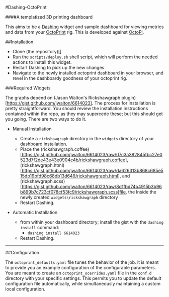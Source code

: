 #Dashing-OctoPrint

####A templatized 3D printing dashboard

This aims to be a [Dashing](http://shopify.github.io/dashing/#overview) widget and sample dashboard for viewing metrics and data from your [OctoPrint](http://octoprint.org) rig. This is developed against [OctoPi](https://github.com/guysoft/OctoPi).

##Installation

-	Clone (the repository)[]
-	Run the `scripts/deploy.sh` shell script, which will perform the needed actions to install this widget.
-	Restart Dashing to pick up the new changes.
-	Navigate to the newly installed octoprint dashboard in your browser, and revel in the dashboardy goodness of your octoprint rig.

###Required Widgets

The graphs depend on (Jason Walton's Rickshawgraph plugin)[https://gist.github.com/jwalton/6614023]. The process for installation is pretty straightforward. You should review the installation instructions contained within the repo, as they may supercede these; but this should get you going. There are two ways to do it.

-	Manual Installation

	-	Create a `rickshawgraph` directory in the `widgets` directory of your dashboard installation.
	-	Place the (rickshawgraph.coffee)[https://gist.github.com/jwalton/6614023/raw/07c3a382845fbc27e0523d7f2de43e43e0904c4b/rickshawgraph.coffee], (rickshawgraph.html)[https://gist.github.com/jwalton/6614023/raw/da626313b868c685e515db19bfd98c68db13d649/rickshawgraph.html], and (rickshawgraph.scss)[https://gist.github.com/jwalton/6614023/raw/8d1fbd74b4915b3b96b899b7c723cf078cf53fc9/rickshawgraph.scss]file, the Inside the newly created `widgets\rickshawgraph` directory
	-	Restart Dashing.

-	Automatic Installation

	-	from within your dashboard directory; install the gist with the `dashing install` command:
		-	`dashing install 6614023`
	-	Restart Dashing.

---

##Configuration

The `octoprint_defaults.yaml` file tunes the behavior of the job. it is meant to provide you an example configuration of the configurable parameters. You are meant to create an `octoprint_ocerrides.yaml` file in the `conf.d` directory with your specific settings. This permits you to update the default configuration file automatically, while simultaneously maintaining a custom local configuration.
